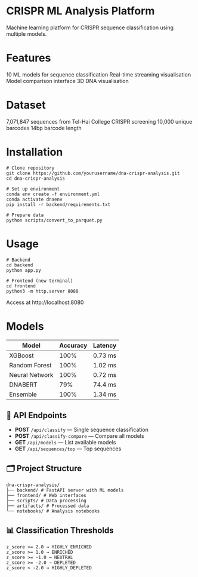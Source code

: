 # CRISPR ML Analysis Platform
Machine learning platform for CRISPR sequence classification using multiple models.

# Features
10 ML models for sequence classification
Real-time streaming visualisation
Model comparison interface
3D DNA visualisation

# Dataset
7,071,847 sequences from Tel-Hai College CRISPR screening
10,000 unique barcodes
14bp barcode length

# Installation
```
# Clone repository
git clone https://github.com/yourusername/dna-crispr-analysis.git
cd dna-crispr-analysis

# Set up environment
conda env create -f environment.yml
conda activate dnaenv
pip install -r backend/requirements.txt

# Prepare data
python scripts/convert_to_parquet.py
```


# Usage
```
# Backend
cd backend
python app.py

# Frontend (new terminal)
cd frontend
python3 -m http.server 8080
```
Access at http://localhost:8080

# Models

| **Model**         | **Accuracy** | **Latency** |
|--------------------|--------------|--------------|
| XGBoost           | 100%         | 0.73 ms      |
| Random Forest     | 100%         | 1.02 ms      |
| Neural Network    | 100%         | 0.72 ms      |
| DNABERT           | 79%          | 74.4 ms      |
| Ensemble          | 100%         | 1.34 ms      |


## 🚀 API Endpoints

- **POST** `/api/classify` — Single sequence classification  
- **POST** `/api/classify-compare` — Compare all models  
- **GET** `/api/models` — List available models  
- **GET** `/api/sequences/top` — Top sequences


## 🗂️ Project Structure
```
dna-crispr-analysis/
├── backend/ # FastAPI server with ML models
├── frontend/ # Web interfaces
├── scripts/ # Data processing
├── artifacts/ # Processed data
└── notebooks/ # Analysis notebooks
```

## 📊 Classification Thresholds
```
z_score >= 2.0 → HIGHLY_ENRICHED
z_score >= 1.0 → ENRICHED
z_score >= -1.0 → NEUTRAL
z_score >= -2.0 → DEPLETED
z_score < -2.0 → HIGHLY_DEPLETED
```

